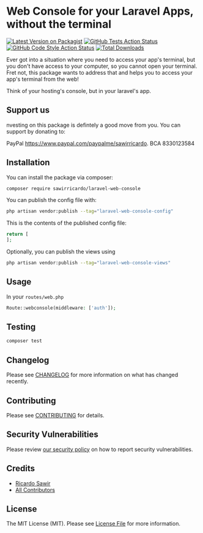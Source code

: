 # Web Console for your Laravel Apps, without the terminal

[![Latest Version on Packagist](https://img.shields.io/packagist/v/sawirricardo/laravel-web-console.svg?style=flat-square)](https://packagist.org/packages/sawirricardo/laravel-web-console)
[![GitHub Tests Action Status](https://img.shields.io/github/actions/workflow/status/sawirricardo/laravel-web-console/run-tests.yml?branch=main&label=tests&style=flat-square)](https://github.com/sawirricardo/laravel-web-console/actions?query=workflow%3Arun-tests+branch%3Amain)
[![GitHub Code Style Action Status](https://img.shields.io/github/actions/workflow/status/sawirricardo/laravel-web-console/fix-php-code-style-issues.yml?branch=main&label=code%20style&style=flat-square)](https://github.com/sawirricardo/laravel-web-console/actions?query=workflow%3A"Fix+PHP+code+style+issues"+branch%3Amain)
[![Total Downloads](https://img.shields.io/packagist/dt/sawirricardo/laravel-web-console.svg?style=flat-square)](https://packagist.org/packages/sawirricardo/laravel-web-console)

Ever got into a situation where you need to access your app's terminal, but you don't have access to your computer, so you cannot open your terminal. Fret not, this package wants to address that and helps you to access your app's terminal from the web!

Think of your hosting's console, but in your laravel's app.

## Support us

nvesting on this package is defintely a good move from you. You can support by donating to:

PayPal https://www.paypal.com/paypalme/sawirricardo.
BCA 8330123584

## Installation

You can install the package via composer:

```bash
composer require sawirricardo/laravel-web-console
```

You can publish the config file with:

```bash
php artisan vendor:publish --tag="laravel-web-console-config"
```

This is the contents of the published config file:

```php
return [
];
```

Optionally, you can publish the views using

```bash
php artisan vendor:publish --tag="laravel-web-console-views"
```

## Usage

In your `routes/web.php`

```php
Route::webconsole(middleware: ['auth']);
```

## Testing

```bash
composer test
```

## Changelog

Please see [CHANGELOG](CHANGELOG.md) for more information on what has changed recently.

## Contributing

Please see [CONTRIBUTING](CONTRIBUTING.md) for details.

## Security Vulnerabilities

Please review [our security policy](../../security/policy) on how to report security vulnerabilities.

## Credits

-   [Ricardo Sawir](https://github.com/sawirricardo)
-   [All Contributors](../../contributors)

## License

The MIT License (MIT). Please see [License File](LICENSE.md) for more information.
